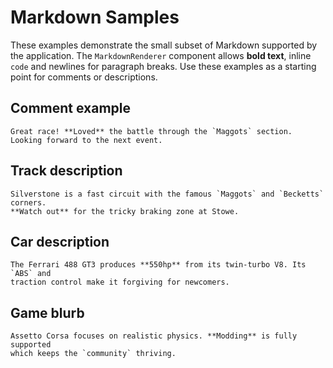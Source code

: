 # Markdown Samples

These examples demonstrate the small subset of Markdown supported by the
application. The `MarkdownRenderer` component allows **bold text**, inline `code`
and newlines for paragraph breaks. Use these examples as a starting point for
comments or descriptions.

## Comment example

```
Great race! **Loved** the battle through the `Maggots` section.
Looking forward to the next event.
```

## Track description

```
Silverstone is a fast circuit with the famous `Maggots` and `Becketts` corners.
**Watch out** for the tricky braking zone at Stowe.
```

## Car description

```
The Ferrari 488 GT3 produces **550hp** from its twin-turbo V8. Its `ABS` and
traction control make it forgiving for newcomers.
```

## Game blurb

```
Assetto Corsa focuses on realistic physics. **Modding** is fully supported
which keeps the `community` thriving.
```
